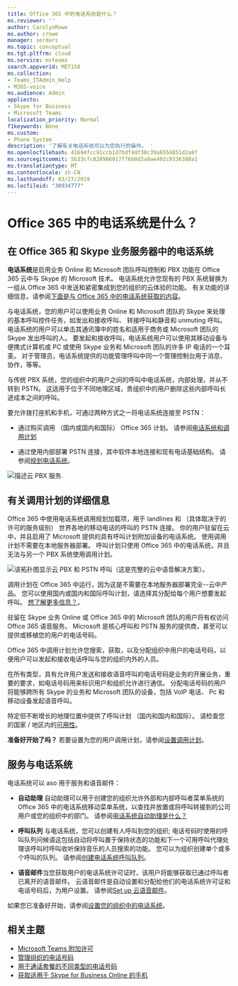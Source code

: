 ```yaml
---
title: Office 365 中的电话系统是什么？
ms.reviewer: ''
author: CarolynRowe
ms.author: crowe
manager: serdars
ms.topic: conceptual
ms.tgt.pltfrm: cloud
ms.service: msteams
search.appverid: MET150
ms.collection:
- Teams_ITAdmin_Help
- M365-voice
ms.audience: Admin
appliesto:
- Skype for Business
- Microsoft Teams
localization_priority: Normal
f1keywords: None
ms.custom:
- Phone System
description: '了解有关电话系统可以为您执行的操作。 '
ms.openlocfilehash: 41694fcc91ccb1d7bdf4df38c39a6554851d2a8f
ms.sourcegitcommit: 5b33cfc828906917f76b0d2a9ae402c9336388a1
ms.translationtype: MT
ms.contentlocale: zh-CN
ms.lasthandoff: 03/27/2019
ms.locfileid: "30934777"
---
```

# <a name="what-is-phone-system-in-office-365"></a>Office 365 中的电话系统是什么？

## <a name="phone-system-in-office-365-and-skype-for-business-server"></a>在 Office 365 和 Skype 业务服务器中的电话系统

**电话系统**是启用业务 Online 和 Microsoft 团队呼叫控制和 PBX 功能在 Office 365 云中与 Skype 的 Microsoft 技术。 电话系统允许您现有的 PBX 系统替换为一组从 Office 365 中发送和紧密集成到您的组织的云体验的功能。 有关功能的详细信息，请参阅[下面是与 Office 365 中的电话系统获取的内容](here-s-what-you-get-with-phone-system.md)。
  
与电话系统，您的用户可以使用业务 Online 和 Microsoft 团队的 Skype 来处理的基本呼叫控件任务，如发出和接收呼叫、 转接呼叫和静音和 unmuting 呼叫。 电话系统的用户可以单击其通讯簿中的姓名和适用于商务或 Microsoft 团队的 Skype 发出呼叫的人。 要发起和接收呼叫，电话系统用户可以使用其移动设备与便携式计算机或 PC 或使用 Skype 业务和 Microsoft 团队的许多 IP 电话的一个耳麦。 对于管理员，电话系统提供的功能管理呼叫中同一个管理控制台用于消息、 协作，等等。
  
与传统 PBX 系统，您的组织中的用户之间的呼叫中电话系统，内部处理，并从不转到 PSTN。 这适用于位于不同地理区域，贵组织中的用户删除这些内部呼叫长途成本之间的呼叫。
  
要允许拨打座机和手机，可通过两种方式之一将电话系统连接至 PSTN：
  
- 通过购买调用 （国内或国内和国际） Office 365 计划。 请参阅[电话系统和调用计划](calling-plan-landing-page.md)
    
- 通过使用内部部署 PSTN 连接，其中软件本地连接和现有电话基础结构。 请参阅[规划电话系统](/skypeforbusiness/skype-for-business-hybrid-solutions/plan-your-phone-system-cloud-pbx-solution/plan-your-phone-system-cloud-pbx-solution)。

![描述云 PBX 服务](media/29fd12ab-e86f-422d-b4d6-0b75824211bc.png).

## <a name="more-about-calling-plans"></a>有关调用计划的详细信息

Office 365 中使用电话系统调用规划加载项，用于 landlines 和 （具体取决于的许可的服务级别） 世界各地的移动电话的呼叫的 PSTN 连接。 你的用户驻留在云中，并且启用了 Microsoft 提供的具有呼叫计划附加设备的电话系统。 使用调用计划不需要在本地服务器部署。 呼叫计划只使用 Office 365 中的电话系统，并且无法与另一个 PBX 系统使用调用计划。

![该拓扑图显示云 PBX 和 PSTN 呼叫（这是完整的云中语音解决方案）。](media/3e847ec3-f441-4833-8616-c5ebab094e3e.png)

调用计划在 Office 365 中运行，因为这是不需要在本地服务器部署完全--云中产品。 您可以使用国内或国内和国际呼叫计划，请选择其分配给每个用户想要发起呼叫。 [想了解更多信息？](calling-plan-landing-page.md)。
  
驻留在 Skype 业务 Online 或 Office 365 中的 Microsoft 团队的用户将有权访问 Office 365 语音服务。 Microsoft 是核心呼叫和 PSTN 服务的提供商，甚至可以提供或移植您的用户的电话号码。 
  
Office 365 中调用计划允许您搜索，获取，以及分配组织中用户的电话号码，以便用户可以发起和接收电话呼叫与您的组织内外的人员。
  
在所有类型，具有允许用户发送和接收语音呼叫的电话号码是业务的开展业务，重要的要求，如电话号码用来标识用户和组织允许进行通信。 分配电话号码的用户将能够跨所有 Skype 的业务和 Microsoft 团队的设备，包括 VoIP 电话、 Pc 和移动设备发起语音呼叫。 

特定但不断增长的地理位置中提供了呼叫计划 （国内和国内和国际）。 请检查您的国家 / 地区内的[可用性](country-and-region-availability-for-audio-conferencing-and-calling-plans/country-and-region-availability-for-audio-conferencing-and-calling-plans.md)。 

**准备好开始了吗？**  若要设置为您的用户调用计划，请参阅[设置调用计划](set-up-calling-plans.md)。  

## <a name="phone-system-with-services"></a>服务与电话系统
 电话系统可以 aso 用于服务和语音邮件：
- **自动助理** 自动助理可以用于创建您的组织允许外部和内部呼叫者菜单系统的 Office 365 中的电话系统移动菜单系统，以查找并放置或将呼叫转接到的公司用户或您的组织中的部门。 请参阅[电话系统自动助理是什么？](what-are-phone-system-auto-attendants.md)

- **呼叫队列** 与电话系统，您可以创建有人呼叫到您的组织; 电话号码时使用的呼叫队列问候语这包括自动将呼叫置于保持状态的功能和下一个可用呼叫代理处理该呼叫时呼叫收听保持音乐的人员搜索的功能。 您可以为组织创建单个或多个呼叫的队列。 请参阅[创建电话系统呼叫队列](/SkypeForBusiness/what-is-phone-system-in-office-365/create-a-phone-system-call-queue)。

- **语音邮件**当您获取用户的电话系统许可证时，该用户将能够获取已通过呼叫者已离开的语音邮件。 云语音邮件是自动设置和分配给他们的电话系统许可证和电话号码后，为用户设置。 请参阅[Set up 云语音邮件](set-up-phone-system-voicemail.md)。

如果您已准备好开始，请参阅[设置您的组织中的电话系统](setting-up-your-phone-system.md)。

## <a name="related-topics"></a>相关主题
- [Microsoft Teams 附加许可](teams-add-on-licensing/microsoft-teams-add-on-licensing.md)
- [管理组织的电话号码](manage-phone-numbers-for-your-organization/manage-phone-numbers-for-your-organization.md)
- [用于通话套餐的不同类型的电话号码](different-kinds-of-phone-numbers-used-for-calling-plans.md)
- [获取适用于 Skype for Business Online 的手机](/skypeforbusiness/what-is-phone-system-in-office-365/getting-phones-for-skype-for-business-online/getting-phones-for-skype-for-business-online)

